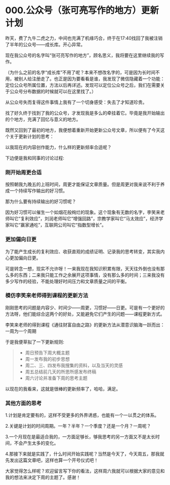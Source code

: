 # 000.公众号（张可亮写作的地方）更新计划

昨天，费了九牛二虎之力，中间也充满了机缘巧合，终于在17:40找回了我被注销了半年的公众号——成长库。开心异常。

现在我公众号的名字叫“张可亮写作的地方”，顾名思义，我将要在这里继续我的写作。

（为什么之前的名字“成长库”不用了呢？本来不想改名字的，可是因为长时间不用，被别人给注册走了。也正是因为要看看是谁，我发现了微信隐藏着一个功能：定位公众号所属位置，方法以后再详述。发现可以定位公众号之后，我们在需要关于公众号分布数据的时候就可以在这里找了。）

从公众号失而复得这件事情上我有了一个切身感受：失去了才知道珍贵。

找了好久终于找到了我的公众号，才发现我是多么的牵挂着它。毕竟是我开始输出的个地方，充满了回忆与意义的地方。

既然又回到了最初的地方，我便想着重新开始更新公众号文章，所以便有了今天这个关于更新计划的思考：

以我现在的内容创作能力，什么样的更新频率合适呢？

下边便是我和同事的讨论过程:

### 刚开始周更合适

按照朝我九晚五的上班时间，周更才能保证文章质量。但是周更对我来说不利于养成一个持续写作输出的好习惯。

那为什么要有持续输出的好习惯呢？

因为好习惯可以催生一个如烟花般绚烂的现象。这个现象有无数的名字，李笑来老师叫它“复利效应”，刘润老师叫它“增强回路”，宗教学家叫它“马太效应”，经济学家叫它“赢家通吃”，互联网公司叫它“指数型增长”。

### 更加偏向日更

为了能产生成长的复利效应、收获直观的成绩证明、记录我的思考转变，其实我内心更加偏向日更。

可是转念一想，现实不允许呀！一来我现在我知识积累有限，天天往外倒也没有那么多的东西；二来我只能工作之余展开这项事情，没有那么多的时间；三来我没有多少写作的经验，不能处理好时间压力和文章质量之间的平衡。

### 模仿李笑来老师得到课程的更新方法

刚刚思考的问题是内容少、时间少——周更，习惯好——日更。可是有一个更好的方法呀，他们能综合这两个的好处，又能避免它们产生的问题——课程更新方式。

李笑来老师的得到课程《通往财富自由之路》的更新方法从潜意识脑海一跃而出：一周为一个周期

于是我便草拟了一下更新规则:
>- 周日预告下周大概主题
>- 周一发布我的初步思想
>- 周二、三、四发布我搜集的资料，以及当天的灵感
>- 周五总结前几天的所思所感发布终稿
>- 周六讨论并准备下周的思考主题

以现在的我看来，这就是很棒的更新频率了，哈哈，满足。

### 其他方面的思考


1.计划是肯定要有的，这样不受更多的外界诱惑，也能有一个一以贯之的体系。

2.关键是计划的时间周期。一年？半年？一个季度？还是一个月？一周呢？

3.一个月现在是最适合我的，一方面足够长，够我思考的另一方面又不是太长时间，不会产生太多的变化。

4.那接下来就是实践了，什么时间开始实践呢？当然是今天了，今天周五，那我就先发出这篇文章吧，这样也算一个开号仪式吧！


大家觉得怎么样呢？欢迎留言写下你的看法，这样周六我就可以根据大家的意见和我的想法来决定下周的主题了。感谢！
